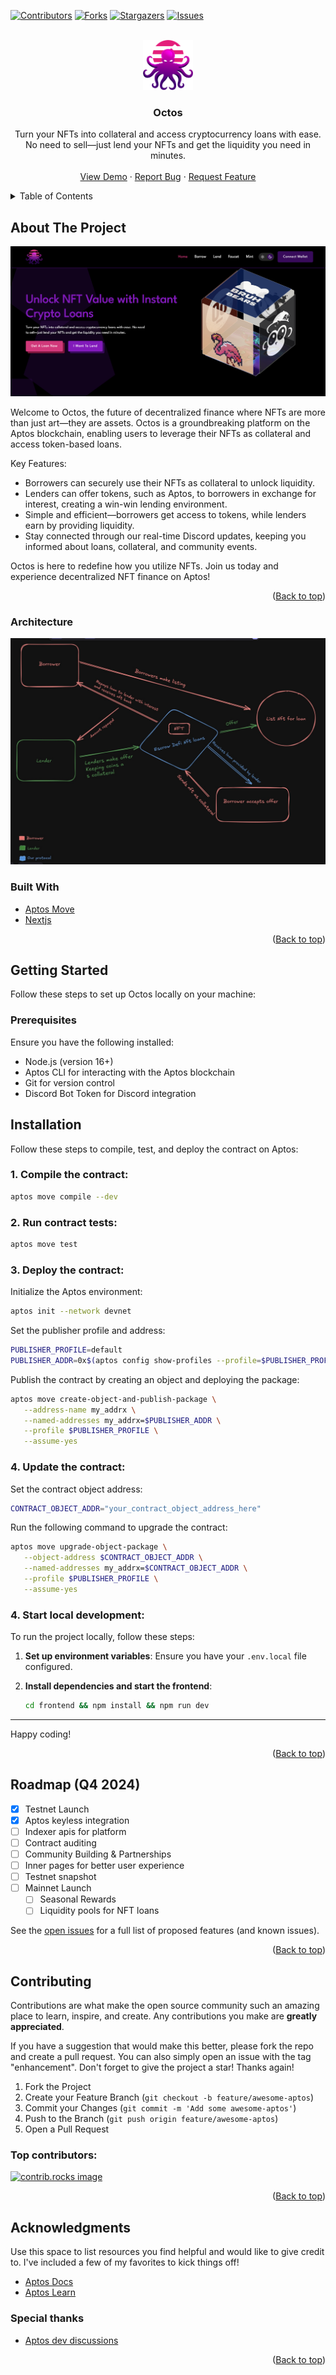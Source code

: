 <a id="readme-top"></a>

[![Contributors][contributors-shield]][contributors-url]
[![Forks][forks-shield]][forks-url]
[![Stargazers][stars-shield]][stars-url]
[![Issues][issues-shield]][issues-url]

<!-- PROJECT LOGO -->
<br />
<div align="center">
  <a href="https://github.com/ajaythxkur/octos">
    <img src="media-kit/logo.png" alt="Logo" width="80" height="80">
  </a>

  <h3 align="center">Octos</h3>

  <p align="center">
    Turn your NFTs into collateral and access cryptocurrency loans with ease. No need to sell—just lend your NFTs and get the liquidity you need in minutes.
    <br />
    <br />
    <a href="https://octos-xyz.vercel.app">View Demo</a>
    ·
    <a href="https://github.com/ajaythxkur/octos/issues/new?labels=bug&template=bug-report---.md">Report Bug</a>
    ·
    <a href="https://github.com/ajaythxkur/octos/issues/new?labels=enhancement&template=feature-request---.md">Request Feature</a>
  </p>
</div>

<!-- TABLE OF CONTENTS -->
<details>
  <summary>Table of Contents</summary>
  <ol>
    <li>
      <a href="#about-the-project">About The Project</a>
      <ul>
        <li><a href="#built-with">Built With</a></li>
      </ul>
    </li>
    <li><a href="#architecture">Architecture</a></li>
    <li>
      <a href="#getting-started">Getting Started</a>
      <ul>
        <li><a href="#prerequisites">Prerequisites</a></li>
        <li><a href="#installation">Installation</a></li>
      </ul>
    </li>
    <li><a href="#roadmap">Roadmap</a></li>
    <li><a href="#contributing">Contributing</a></li>
    <li><a href="#acknowledgments">Acknowledgments</a></li>
  </ol>
</details>

<!-- ABOUT THE PROJECT -->

## About The Project

[![Octos screenshot][product-screenshot]](https://octos-xyz.vercel.app)

Welcome to Octos, the future of decentralized finance where NFTs are more than just art—they are assets. Octos is a groundbreaking platform on the Aptos blockchain, enabling users to leverage their NFTs as collateral and access token-based loans.

Key Features:

- Borrowers can securely use their NFTs as collateral to unlock liquidity.
- Lenders can offer tokens, such as Aptos, to borrowers in exchange for interest, creating a win-win lending environment.
- Simple and efficient—borrowers get access to tokens, while lenders earn by providing liquidity.
- Stay connected through our real-time Discord updates, keeping you informed about loans, collateral, and community events.

Octos is here to redefine how you utilize NFTs. Join us today and experience decentralized NFT finance on Aptos!

<p align="right">(<a href="#readme-top">Back to top</a>)</p>

### Architecture

[![Architecture screenshot][architecture-screenshot]](https://octos-xyz.vercel.app)

### Built With

- [Aptos Move][Move-url]
- [Nextjs][Next-url]

<p align="right">(<a href="#readme-top">Back to top</a>)</p>

<!-- GETTING STARTED -->

## Getting Started

Follow these steps to set up Octos locally on your machine:

### Prerequisites

Ensure you have the following installed:

- Node.js (version 16+)
- Aptos CLI for interacting with the Aptos blockchain
- Git for version control
- Discord Bot Token for Discord integration

## Installation

Follow these steps to compile, test, and deploy the contract on Aptos:

### 1. Compile the contract:

```bash
aptos move compile --dev
```

### 2. Run contract tests:

```bash
aptos move test
```

### 3. Deploy the contract:

Initialize the Aptos environment:

```bash
aptos init --network devnet
```

Set the publisher profile and address:

```bash
PUBLISHER_PROFILE=default
PUBLISHER_ADDR=0x$(aptos config show-profiles --profile=$PUBLISHER_PROFILE | grep 'account' | sed -n 's/.*"account": \"\(.*\)\".*/\1/p')
```

Publish the contract by creating an object and deploying the package:

```bash
aptos move create-object-and-publish-package \
   --address-name my_addrx \
   --named-addresses my_addrx=$PUBLISHER_ADDR \
   --profile $PUBLISHER_PROFILE \
   --assume-yes
```

### 4. Update the contract:

Set the contract object address:

```bash
CONTRACT_OBJECT_ADDR="your_contract_object_address_here"
```

Run the following command to upgrade the contract:

```bash
aptos move upgrade-object-package \
   --object-address $CONTRACT_OBJECT_ADDR \
   --named-addresses my_addrx=$CONTRACT_OBJECT_ADDR \
   --profile $PUBLISHER_PROFILE \
   --assume-yes
```

### 4. Start local development:

To run the project locally, follow these steps:

1. **Set up environment variables**: Ensure you have your `.env.local` file configured.
2. **Install dependencies and start the frontend**:

   ```bash
   cd frontend && npm install && npm run dev
   ```
---

Happy coding!

<p align="right">(<a href="#readme-top">Back to top</a>)</p>

<!-- ROADMAP -->

## Roadmap (Q4 2024)

- [x] Testnet Launch
- [x] Aptos keyless integration
- [ ] Indexer apis for platform
- [ ] Contract auditing
- [ ] Community Building & Partnerships
- [ ] Inner pages for better user experience
- [ ] Testnet snapshot
- [ ] Mainnet Launch
  - [ ] Seasonal Rewards
  - [ ] Liquidity pools for NFT loans

See the [open issues](https://github.com/ajaythxkur/octos/issues) for a full list of proposed features (and known issues).

<p align="right">(<a href="#readme-top">Back to top</a>)</p>

<!-- CONTRIBUTING -->

## Contributing

Contributions are what make the open source community such an amazing place to learn, inspire, and create. Any contributions you make are **greatly appreciated**.

If you have a suggestion that would make this better, please fork the repo and create a pull request. You can also simply open an issue with the tag "enhancement".
Don't forget to give the project a star! Thanks again!

1. Fork the Project
2. Create your Feature Branch (`git checkout -b feature/awesome-aptos`)
3. Commit your Changes (`git commit -m 'Add some awesome-aptos'`)
4. Push to the Branch (`git push origin feature/awesome-aptos`)
5. Open a Pull Request

### Top contributors:

<a href="https://github.com/ajaythxkur/octos/graphs/contributors">
  <img src="https://contrib.rocks/image?repo=ajaythxkur/octos" alt="contrib.rocks image" />
</a>

<p align="right">(<a href="#readme-top">Back to top</a>)</p>

<!-- ACKNOWLEDGMENTS -->

## Acknowledgments

Use this space to list resources you find helpful and would like to give credit to. I've included a few of my favorites to kick things off!

- [Aptos Docs](https://aptos.dev)
- [Aptos Learn](https://learn.aptoslabs.com)

### Special thanks

- [Aptos dev discussions](https://github.com/aptos-labs/aptos-developer-discussions/discussions)

<p align="right">(<a href="#readme-top">Back to top</a>)</p>

[contributors-shield]: https://img.shields.io/github/contributors/ajaythxkur/wiz_protocol.svg?style=for-the-badge
[contributors-url]: https://github.com/ajaythxkur/octos/graphs/contributors
[forks-shield]: https://img.shields.io/github/forks/ajaythxkur/octos.svg?style=for-the-badge
[forks-url]: https://github.com/ajaythxkur/octos/network/members
[stars-shield]: https://img.shields.io/github/stars/ajaythxkur/octos.svg?style=for-the-badge
[stars-url]: https://github.com/ajaythxkur/octos/stargazers
[issues-shield]: https://img.shields.io/github/issues/ajaythxkur/octos.svg?style=for-the-badge
[issues-url]: https://github.com/ajaythxkur/octos/issues
[github-url]: https://github.com/ajaythxkur/octos
[product-screenshot]: media-kit/screenshot.png
[Next.js]: https://img.shields.io/badge/next.js-000000?style=for-the-badge&logo=nextdotjs&logoColor=white
[Next-url]: https://nextjs.org/
[Move]: media-kit/move.png?style=for-the-badge
[Move-url]: https://aptos.dev/en/build/smart-contracts
[architecture-screenshot]: media-kit/architecture.jpeg